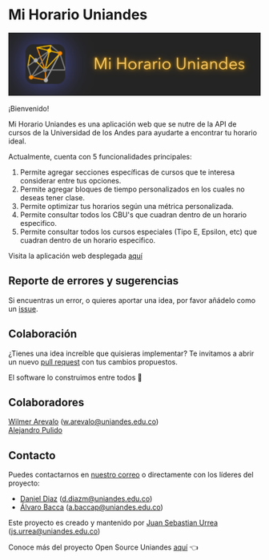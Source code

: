 # Mi Horario Uniandes
<img src=public/logoBanner.png>


¡Bienvenido!

Mi Horario Uniandes es una aplicación web que se nutre de la API de cursos de la Universidad de los Andes para ayudarte a encontrar tu horario ideal.

Actualmente, cuenta con 5 funcionalidades principales:
1. Permite agregar secciones específicas de cursos que te interesa considerar entre tus opciones.
2. Permite agregar bloques de tiempo personalizados en los cuales no deseas tener clase.
3. Permite optimizar tus horarios según una métrica personalizada.
4. Permite consultar todos los CBU's que cuadran dentro de un horario especifico.
5. Permite consultar todos los cursos especiales (Tipo E, Epsilon, etc) que cuadran dentro de un horario especifico.

Visita la aplicación web desplegada [aquí](https://open-source-uniandes.github.io/Mi-Horario-Uniandes/)
## Reporte de errores y sugerencias

Si encuentras un error, o quieres aportar una idea, por favor añádelo como un [issue](https://github.com/Open-Source-Uniandes/Mi-Horario-Uniandes/issues).

## Colaboración

¿Tienes una idea increíble que quisieras implementar? Te invitamos a abrir un nuevo [pull request](https://github.com/Open-Source-Uniandes/Mi-Horario-Uniandes/pulls) con tus cambios propuestos.

El software lo construimos entre todos 💛

## Colaboradores

[Wilmer Arevalo](https://github.com/wareval0) (w.arevalo@uniandes.edu.co)  
[Alejandro Pulido](https://github.com/alejandroPulido03)  

## Contacto

Puedes contactarnos en [nuestro correo](opensource@uniandes.edu.co) o directamente con los líderes del proyecto:

- [Daniel Diaz](https://github.com/ddi4z) (d.diazm@uniandes.edu.co)
- [Álvaro Bacca](https://github.com/c4ts0up) (a.baccap@uniandes.edu.co)


Este proyecto es creado y mantenido por [Juan Sebastian Urrea](https://github.com/jsurrea) (js.urrea@uniandes.edu.co)

Conoce más del proyecto Open Source Uniandes [aquí](https://github.com/Open-Source-Uniandes) 👈

